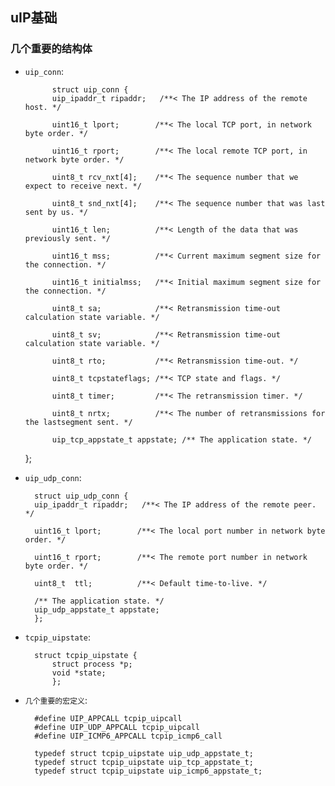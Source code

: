 ## uIP基础 ##

### 几个重要的结构体 ###

- `uip_conn`:

	 		struct uip_conn {
  			uip_ipaddr_t ripaddr;   /**< The IP address of the remote host. */

  			uint16_t lport;        /**< The local TCP port, in network byte order. */

  			uint16_t rport;        /**< The local remote TCP port, in network byte order. */

  			uint8_t rcv_nxt[4];    /**< The sequence number that we expect to receive next. */

  			uint8_t snd_nxt[4];    /**< The sequence number that was last sent by us. */

  			uint16_t len;          /**< Length of the data that was previously sent. */

  			uint16_t mss;          /**< Current maximum segment size for the connection. */

  			uint16_t initialmss;   /**< Initial maximum segment size for the connection. */

  			uint8_t sa;            /**< Retransmission time-out calculation state variable. */

  			uint8_t sv;            /**< Retransmission time-out calculation state variable. */

  			uint8_t rto;           /**< Retransmission time-out. */

  			uint8_t tcpstateflags; /**< TCP state and flags. */

  			uint8_t timer;         /**< The retransmission timer. */

  			uint8_t nrtx;          /**< The number of retransmissions for the lastsegment sent. */

  			uip_tcp_appstate_t appstate; /** The application state. */
	};

- `uip_udp_conn`:

		struct uip_udp_conn {
  		uip_ipaddr_t ripaddr;   /**< The IP address of the remote peer. */

  		uint16_t lport;        /**< The local port number in network byte order. */

  		uint16_t rport;        /**< The remote port number in network byte order. */

  		uint8_t  ttl;          /**< Default time-to-live. */

  		/** The application state. */
  		uip_udp_appstate_t appstate;
		};

- `tcpip_uipstate`:

		struct tcpip_uipstate {
  			struct process *p;
  			void *state;
			};

- `几个重要的宏定义`:

		#define UIP_APPCALL tcpip_uipcall   
		#define UIP_UDP_APPCALL tcpip_uipcall
		#define UIP_ICMP6_APPCALL tcpip_icmp6_call

		typedef struct tcpip_uipstate uip_udp_appstate_t;
		typedef struct tcpip_uipstate uip_tcp_appstate_t;
		typedef struct tcpip_uipstate uip_icmp6_appstate_t;
